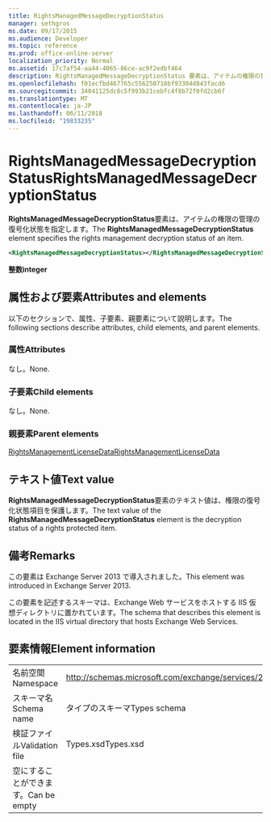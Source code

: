 ```yaml
---
title: RightsManagedMessageDecryptionStatus
manager: sethgros
ms.date: 09/17/2015
ms.audience: Developer
ms.topic: reference
ms.prod: office-online-server
localization_priority: Normal
ms.assetid: 17c7af54-aa44-4065-86ce-ac9f2edbf464
description: RightsManagedMessageDecryptionStatus 要素は、アイテムの権限の管理の復号化状態を指定します。
ms.openlocfilehash: f01ecfbd467765c556250718bf93304d843facd6
ms.sourcegitcommit: 34041125dc8c5f993b21cebfc4f8b72f0fd2cb6f
ms.translationtype: MT
ms.contentlocale: ja-JP
ms.lasthandoff: 06/11/2018
ms.locfileid: "19833235"
---
```

# <a name="rightsmanagedmessagedecryptionstatus"></a><span data-ttu-id="c8adb-103">RightsManagedMessageDecryptionStatus</span><span class="sxs-lookup"><span data-stu-id="c8adb-103">RightsManagedMessageDecryptionStatus</span></span>

<span data-ttu-id="c8adb-104">**RightsManagedMessageDecryptionStatus**要素は、アイテムの権限の管理の復号化状態を指定します。</span><span class="sxs-lookup"><span data-stu-id="c8adb-104">The **RightsManagedMessageDecryptionStatus** element specifies the rights management decryption status of an item.</span></span> 
  
```XML
<RightsManagedMessageDecryptionStatus></RightsManagedMessageDecryptionStatus>
```

 <span data-ttu-id="c8adb-105">**整数**</span><span class="sxs-lookup"><span data-stu-id="c8adb-105">**integer**</span></span>
## <a name="attributes-and-elements"></a><span data-ttu-id="c8adb-106">属性および要素</span><span class="sxs-lookup"><span data-stu-id="c8adb-106">Attributes and elements</span></span>

<span data-ttu-id="c8adb-107">以下のセクションで、属性、子要素、親要素について説明します。</span><span class="sxs-lookup"><span data-stu-id="c8adb-107">The following sections describe attributes, child elements, and parent elements.</span></span>
  
### <a name="attributes"></a><span data-ttu-id="c8adb-108">属性</span><span class="sxs-lookup"><span data-stu-id="c8adb-108">Attributes</span></span>

<span data-ttu-id="c8adb-109">なし。</span><span class="sxs-lookup"><span data-stu-id="c8adb-109">None.</span></span>
  
### <a name="child-elements"></a><span data-ttu-id="c8adb-110">子要素</span><span class="sxs-lookup"><span data-stu-id="c8adb-110">Child elements</span></span>

<span data-ttu-id="c8adb-111">なし。</span><span class="sxs-lookup"><span data-stu-id="c8adb-111">None.</span></span>
  
### <a name="parent-elements"></a><span data-ttu-id="c8adb-112">親要素</span><span class="sxs-lookup"><span data-stu-id="c8adb-112">Parent elements</span></span>

[<span data-ttu-id="c8adb-113">RightsManagementLicenseData</span><span class="sxs-lookup"><span data-stu-id="c8adb-113">RightsManagementLicenseData</span></span>](rightsmanagementlicensedata.md)
  
## <a name="text-value"></a><span data-ttu-id="c8adb-114">テキスト値</span><span class="sxs-lookup"><span data-stu-id="c8adb-114">Text value</span></span>

<span data-ttu-id="c8adb-115">**RightsManagedMessageDecryptionStatus**要素のテキスト値は、権限の復号化状態項目を保護します。</span><span class="sxs-lookup"><span data-stu-id="c8adb-115">The text value of the **RightsManagedMessageDecryptionStatus** element is the decryption status of a rights protected item.</span></span> 
  
## <a name="remarks"></a><span data-ttu-id="c8adb-116">備考</span><span class="sxs-lookup"><span data-stu-id="c8adb-116">Remarks</span></span>

<span data-ttu-id="c8adb-117">この要素は Exchange Server 2013 で導入されました。</span><span class="sxs-lookup"><span data-stu-id="c8adb-117">This element was introduced in Exchange Server 2013.</span></span>
  
<span data-ttu-id="c8adb-118">この要素を記述するスキーマは、Exchange Web サービスをホストする IIS 仮想ディレクトリに置かれています。</span><span class="sxs-lookup"><span data-stu-id="c8adb-118">The schema that describes this element is located in the IIS virtual directory that hosts Exchange Web Services.</span></span>
  
## <a name="element-information"></a><span data-ttu-id="c8adb-119">要素情報</span><span class="sxs-lookup"><span data-stu-id="c8adb-119">Element information</span></span>

|||
|:-----|:-----|
|<span data-ttu-id="c8adb-120">名前空間</span><span class="sxs-lookup"><span data-stu-id="c8adb-120">Namespace</span></span>  <br/> |http://schemas.microsoft.com/exchange/services/2006/types  <br/> |
|<span data-ttu-id="c8adb-121">スキーマ名</span><span class="sxs-lookup"><span data-stu-id="c8adb-121">Schema name</span></span>  <br/> |<span data-ttu-id="c8adb-122">タイプのスキーマ</span><span class="sxs-lookup"><span data-stu-id="c8adb-122">Types schema</span></span>  <br/> |
|<span data-ttu-id="c8adb-123">検証ファイル</span><span class="sxs-lookup"><span data-stu-id="c8adb-123">Validation file</span></span>  <br/> |<span data-ttu-id="c8adb-124">Types.xsd</span><span class="sxs-lookup"><span data-stu-id="c8adb-124">Types.xsd</span></span>  <br/> |
|<span data-ttu-id="c8adb-125">空にすることができます。</span><span class="sxs-lookup"><span data-stu-id="c8adb-125">Can be empty</span></span>  <br/> ||
   

